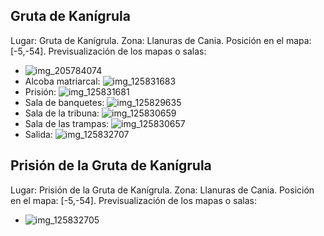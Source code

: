 ## Gruta de Kanígrula
Lugar: Gruta de Kanígrula.
Zona: Llanuras de Cania.
Posición en el mapa: [-5,-54].
Previsualización de los mapas o salas:
- ![img_205784074](https://media.discordapp.net/attachments/1115311447145193482/1115347757364953098/205784074.jpg)
- Alcoba matriarcal: ![img_125831683](https://media.discordapp.net/attachments/1115311447145193482/1115322063067021423/125831683.jpg)
- Prisión: ![img_125831681](https://media.discordapp.net/attachments/1115311447145193482/1115322059996799076/125831681.jpg)
- Sala de banquetes: ![img_125829635](https://media.discordapp.net/attachments/1115311447145193482/1115322035774701650/125829635.jpg)
- Sala de la tribuna: ![img_125830659](https://media.discordapp.net/attachments/1115311447145193482/1115322039268548639/125830659.jpg)
- Sala de las trampas: ![img_125830657](https://media.discordapp.net/attachments/1115311447145193482/1115322037582442566/125830657.jpg)
- Salida: ![img_125832707](https://media.discordapp.net/attachments/1115311447145193482/1115322066925797396/125832707.jpg)

## Prisión de la Gruta de Kanígrula
Lugar: Prisión de la Gruta de Kanígrula.
Zona: Llanuras de Cania.
Posición en el mapa: [-5,-54].
Previsualización de los mapas o salas:
- ![img_125832705](https://media.discordapp.net/attachments/1115311447145193482/1115322064841216060/125832705.jpg)